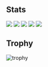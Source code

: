 ## Stats
![](http://github-profile-summary-cards.vercel.app/api/cards/profile-details?username=olQwQlo&theme=gruvbox)
![](http://github-profile-summary-cards.vercel.app/api/cards/repos-per-language?username=olQwQlo&theme=gruvbox)
![](http://github-profile-summary-cards.vercel.app/api/cards/most-commit-language?username=olQwQlo&theme=gruvbox)
![](http://github-profile-summary-cards.vercel.app/api/cards/stats?username=olQwQlo&theme=gruvbox)
![](http://github-profile-summary-cards.vercel.app/api/cards/productive-time?username=olQwQlo&theme=gruvbox&utcOffset=9)

## Trophy
![trophy](https://github-profile-trophy.vercel.app/?username=olQwQlo&theme=gruvbox)

<!--
**olQwQlo/olQwQlo** is a ✨ _special_ ✨ repository because its `README.md` (this file) appears on your GitHub profile.

Here are some ideas to get you started:

- 🔭 I’m currently working on ...
- 🌱 I’m currently learning ...
- 👯 I’m looking to collaborate on ...
- 🤔 I’m looking for help with ...
- 💬 Ask me about ...
- 📫 How to reach me: ...
- 😄 Pronouns: ...
- ⚡ Fun fact: ...
-->
